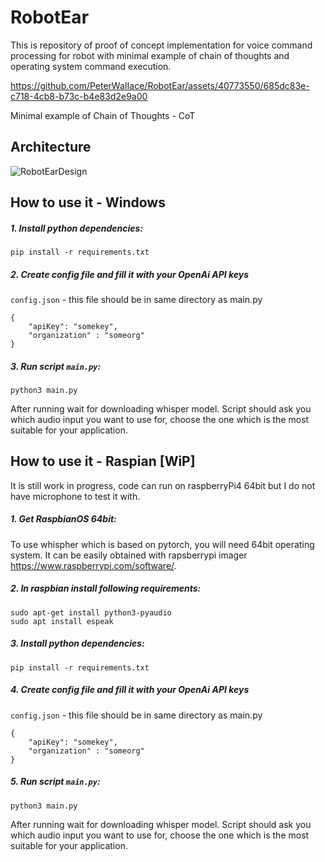 # RobotEar

This is repository of proof of concept implementation for voice command processing for robot with minimal example of chain of thoughts and operating system command execution.

https://github.com/PeterWaIIace/RobotEar/assets/40773550/685dc83e-c718-4cb8-b73c-b4e83d2e9a00

Minimal example of Chain of Thoughts - CoT

## Architecture
![RobotEarDesign](https://github.com/PeterWaIIace/RobotEar/assets/40773550/00f12b0a-4f04-4609-a467-e503c5a7730a)

## How to use it - Windows

##### 1. Install python dependencies: 
```
pip install -r requirements.txt
```
##### 2. Create config file and fill it with your OpenAi API keys
`config.json` - this file should be in same directory as main.py
```
{
    "apiKey": "somekey",
    "organization" : "someorg"
}
```

##### 3. Run script `main.py`:

```
python3 main.py
```
After running wait for downloading whisper model. Script should ask you which audio input you want to use for, choose the one which is the most suitable for your application.

## How to use it - Raspian [WiP]

It is still work in progress, code can run on raspberryPi4 64bit but I do not have microphone to test it with.

##### 1. Get RaspbianOS 64bit:

To use whispher which is based on pytorch, you will need 64bit operating system. It can be easily obtained with rapsberrypi imager https://www.raspberrypi.com/software/. 

##### 2. In raspbian install following requirements:
```
sudo apt-get install python3-pyaudio
sudo apt install espeak
```

##### 3. Install python dependencies: 
```
pip install -r requirements.txt
```
##### 4. Create config file and fill it with your OpenAi API keys
`config.json` - this file should be in same directory as main.py
```
{
    "apiKey": "somekey",
    "organization" : "someorg"
}
```

##### 5. Run script `main.py`:

```
python3 main.py
```
After running wait for downloading whisper model. Script should ask you which audio input you want to use for, choose the one which is the most suitable for your application.
